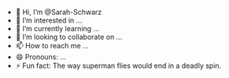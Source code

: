 - 👋 Hi, I’m @Sarah-Schwarz
- 👀 I’m interested in ...
- 🌱 I’m currently learning ...
- 💞️ I’m looking to collaborate on ...
- 📫 How to reach me ...
- 😄 Pronouns: ...
- ⚡ Fun fact: The way superman flies would end in a deadly spin.

<!---
Sarah-Schwarz/Sarah-Schwarz is a ✨ special ✨ repository because its `README.md` (this file) appears on your GitHub profile.
You can click the Preview link to take a look at your changes.
--->
